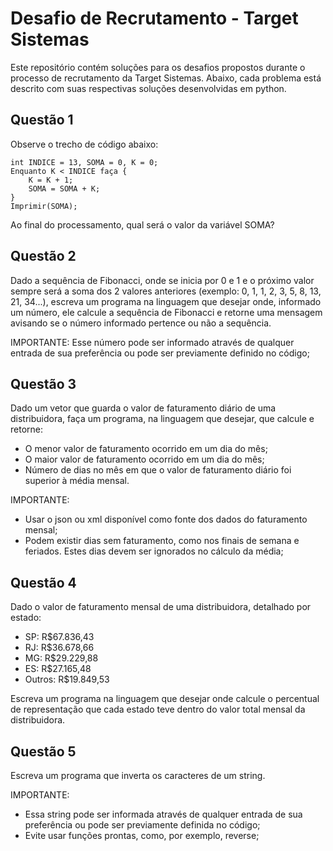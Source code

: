 # Desafio de Recrutamento - Target Sistemas
 
Este repositório contém soluções para os desafios propostos durante o processo de recrutamento da Target Sistemas. Abaixo, cada problema está descrito com suas respectivas soluções desenvolvidas em python.


## Questão 1

Observe o trecho de código abaixo:

```
int INDICE = 13, SOMA = 0, K = 0;
Enquanto K < INDICE faça { 
    K = K + 1; 
    SOMA = SOMA + K; 
}
Imprimir(SOMA);
```

Ao final do processamento, qual será o valor da variável SOMA?

## Questão 2

Dado a sequência de Fibonacci, onde se inicia por 0 e 1 e o próximo valor sempre será a soma dos 2 valores anteriores (exemplo: 0, 1, 1, 2, 3, 5, 8, 13, 21, 34...), escreva um programa na linguagem que desejar onde, informado um número, ele calcule a sequência de Fibonacci e retorne uma mensagem avisando se o número informado pertence ou não a sequência.

IMPORTANTE: Esse número pode ser informado através de qualquer entrada de sua preferência ou pode ser previamente definido no código;

## Questão 3 

Dado um vetor que guarda o valor de faturamento diário de uma distribuidora, faça um programa, na linguagem que desejar, que calcule e retorne:
- O menor valor de faturamento ocorrido em um dia do mês;
- O maior valor de faturamento ocorrido em um dia do mês;
- Número de dias no mês em que o valor de faturamento diário foi superior à média mensal.

IMPORTANTE:
- Usar o json ou xml disponível como fonte dos dados do faturamento mensal;
- Podem existir dias sem faturamento, como nos finais de semana e feriados. Estes dias devem ser ignorados no cálculo da média;

## Questão 4

Dado o valor de faturamento mensal de uma distribuidora, detalhado por estado:
- SP: R$67.836,43
- RJ: R$36.678,66
- MG:  R$29.229,88
- ES: R$27.165,48
- Outros: R$19.849,53

Escreva um programa na linguagem que desejar onde calcule o percentual de representação que cada estado teve dentro do valor total mensal da distribuidora.

## Questão 5

Escreva um programa que inverta os caracteres de um string.

IMPORTANTE:
* Essa string pode ser informada através de qualquer entrada de sua preferência ou pode ser previamente definida no código;
*  Evite usar funções prontas, como, por exemplo, reverse;
